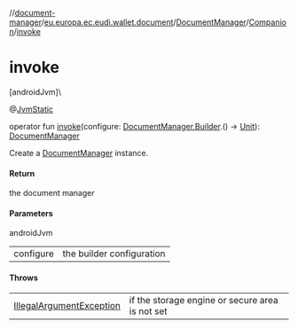 //[document-manager](../../../../index.md)/[eu.europa.ec.eudi.wallet.document](../../index.md)/[DocumentManager](../index.md)/[Companion](index.md)/[invoke](invoke.md)

# invoke

[androidJvm]\

@[JvmStatic](https://kotlinlang.org/api/latest/jvm/stdlib/kotlin-stdlib/kotlin.jvm/-jvm-static/index.html)

operator fun [invoke](invoke.md)(configure: [DocumentManager.Builder](../-builder/index.md).() -&gt; [Unit](https://kotlinlang.org/api/latest/jvm/stdlib/kotlin-stdlib/kotlin/-unit/index.html)): [DocumentManager](../index.md)

Create a [DocumentManager](../index.md) instance.

#### Return

the document manager

#### Parameters

androidJvm

| | |
|---|---|
| configure | the builder configuration |

#### Throws

| | |
|---|---|
| [IllegalArgumentException](https://kotlinlang.org/api/latest/jvm/stdlib/kotlin-stdlib/kotlin/-illegal-argument-exception/index.html) | if the storage engine or secure area is not set |
